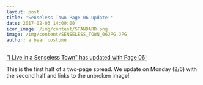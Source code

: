 ```yaml
---
layout: post
title: 'Senseless Town Page 06 Update!'
date: 2017-02-03 14:00:00
icon_image: /img/content/STANDARD.png
image: /img/content/SENSELESS_TOWN_06JPG.JPG
author: a bear costume
---
```



["I Live in a Senseless Town" has updated with Page 06!](/comics/desperate+times_06/)

This is the first half of a two-page spread. We update on Monday (2/6) with the second half and links to the unbroken image!